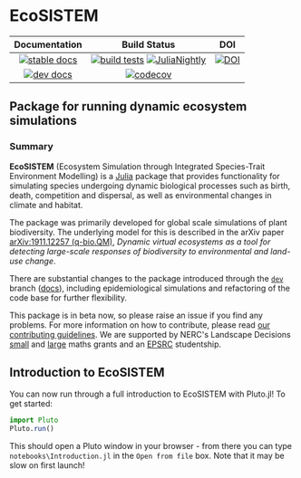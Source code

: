 # EcoSISTEM

| **Documentation** | **Build Status** | **DOI** |
|:-----------------:|:----------------:|:-------:|
| [![stable docs][docs-stable-img]][docs-stable-url] | [![build tests][actions-img]][actions-url] [![JuliaNightly][nightly-img]][nightly-url] | [![DOI][zenodo-img]][zenodo-url] |
| [![dev docs][docs-dev-img]][docs-dev-url] | [![codecov][codecov-img]][codecov-url] | |

## Package for running dynamic ecosystem simulations

### Summary

**EcoSISTEM** (Ecosystem Simulation through Integrated Species-Trait Environment Modelling) is a [Julia](http://www.julialang.org) package that provides functionality for simulating species undergoing dynamic biological processes such as birth, death, competition and dispersal, as well as environmental changes in climate and habitat.

The package was primarily developed for global scale simulations of plant biodiversity. The underlying model for this is described in the arXiv paper [arXiv:1911.12257 (q-bio.QM)][paper-url],
*Dynamic virtual ecosystems as a tool for detecting large-scale
responses of biodiversity to environmental and land-use change*.

There are substantial changes to the package introduced through the [`dev`][dev-url] branch ([docs][docs-dev-url]), including epidemiological simulations and refactoring of the code base for further flexibility.

This package is in beta now, so please raise an issue if you find any problems. For more information on how to contribute, please read [our contributing guidelines](CONTRIBUTING.md). We are supported by NERC's Landscape Decisions [small][NERC-small] and [large][NERC-big] maths grants and an [EPSRC][EPSRC-stu] studentship.

## Introduction to EcoSISTEM
You can now run through a full introduction to EcoSISTEM with Pluto.jl! To get started:

``` julia
import Pluto
Pluto.run()
```
This should open a Pluto window in your browser - from there you can type `notebooks\Introduction.jl` in the `Open from file` box. Note that it may be slow on first launch!

[paper-url]: https://arxiv.org/abs/1911.12257

[docs-stable-img]: https://img.shields.io/badge/docs-stable-blue.svg
[docs-stable-url]: https://docs.ecojulia.org/EcoSISTEM.jl/stable/

[docs-dev-img]: https://img.shields.io/badge/docs-dev-blue.svg
[docs-dev-url]: https://docs.ecojulia.org/EcoSISTEM.jl/dev/

[actions-img]: https://github.com/EcoJulia/EcoSISTEM.jl/actions/workflows/testing.yaml/badge.svg?branch=dev
[actions-url]: https://github.com/EcoJulia/EcoSISTEM.jl/actions/workflows/testing.yaml?branch=dev

[nightly-img]: https://github.com/EcoJulia/EcoSISTEM.jl/actions/workflows/nightly.yaml/badge.svg?branch=dev
[nightly-url]: https://github.com/EcoJulia/EcoSISTEM.jl/actions/workflows/nightly.yaml?branch=dev

[codecov-img]: https://codecov.io/gh/EcoJulia/EcoSISTEM.jl/branch/dev/graph/badge.svg
[codecov-url]: https://codecov.io/gh/EcoJulia/EcoSISTEM.jl?branch=dev

[zenodo-img]: https://zenodo.org/badge/251665824.svg
[zenodo-url]: https://zenodo.org/badge/latestdoi/251665824

[dev-url]: https://github.com/EcoJulia/EcoSISTEM.jl/tree/dev
[NERC-small]: https://gtr.ukri.org/projects?ref=NE%2FT004193%2F1
[NERC-big]: https://gtr.ukri.org/projects?ref=NE%2FT010355%2F1
[EPSRC-stu]: https://gtr.ukri.org/projects?ref=EP%2FM506539%2F1
